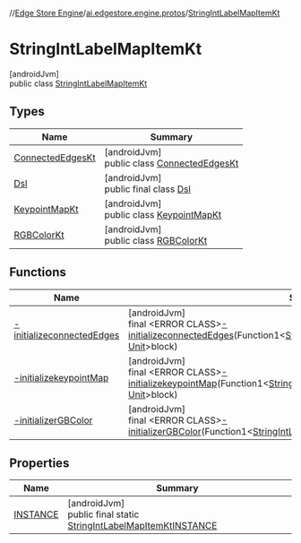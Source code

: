 //[Edge Store Engine](../../../index.md)/[ai.edgestore.engine.protos](../index.md)/[StringIntLabelMapItemKt](index.md)

# StringIntLabelMapItemKt

[androidJvm]\
public class [StringIntLabelMapItemKt](index.md)

## Types

| Name | Summary |
|---|---|
| [ConnectedEdgesKt](-connected-edges-kt/index.md) | [androidJvm]<br>public class [ConnectedEdgesKt](-connected-edges-kt/index.md) |
| [Dsl](-dsl/index.md) | [androidJvm]<br>public final class [Dsl](-dsl/index.md) |
| [KeypointMapKt](-keypoint-map-kt/index.md) | [androidJvm]<br>public class [KeypointMapKt](-keypoint-map-kt/index.md) |
| [RGBColorKt](-r-g-b-color-kt/index.md) | [androidJvm]<br>public class [RGBColorKt](-r-g-b-color-kt/index.md) |

## Functions

| Name | Summary |
|---|---|
| [-initializeconnectedEdges](-initializeconnected-edges.md) | [androidJvm]<br>final &lt;ERROR CLASS&gt;[-initializeconnectedEdges](-initializeconnected-edges.md)(Function1&lt;[StringIntLabelMapItemKt.ConnectedEdgesKt.Dsl](-connected-edges-kt/-dsl/index.md), [Unit](https://kotlinlang.org/api/latest/jvm/stdlib/kotlin/-unit/index.html)&gt;block) |
| [-initializekeypointMap](-initializekeypoint-map.md) | [androidJvm]<br>final &lt;ERROR CLASS&gt;[-initializekeypointMap](-initializekeypoint-map.md)(Function1&lt;[StringIntLabelMapItemKt.KeypointMapKt.Dsl](-keypoint-map-kt/-dsl/index.md), [Unit](https://kotlinlang.org/api/latest/jvm/stdlib/kotlin/-unit/index.html)&gt;block) |
| [-initializerGBColor](-initializer-g-b-color.md) | [androidJvm]<br>final &lt;ERROR CLASS&gt;[-initializerGBColor](-initializer-g-b-color.md)(Function1&lt;[StringIntLabelMapItemKt.RGBColorKt.Dsl](-r-g-b-color-kt/-dsl/index.md), [Unit](https://kotlinlang.org/api/latest/jvm/stdlib/kotlin/-unit/index.html)&gt;block) |

## Properties

| Name | Summary |
|---|---|
| [INSTANCE](index.md#-1413399277%2FProperties%2F-89531115) | [androidJvm]<br>public final static [StringIntLabelMapItemKt](index.md)[INSTANCE](index.md#-1413399277%2FProperties%2F-89531115) |
